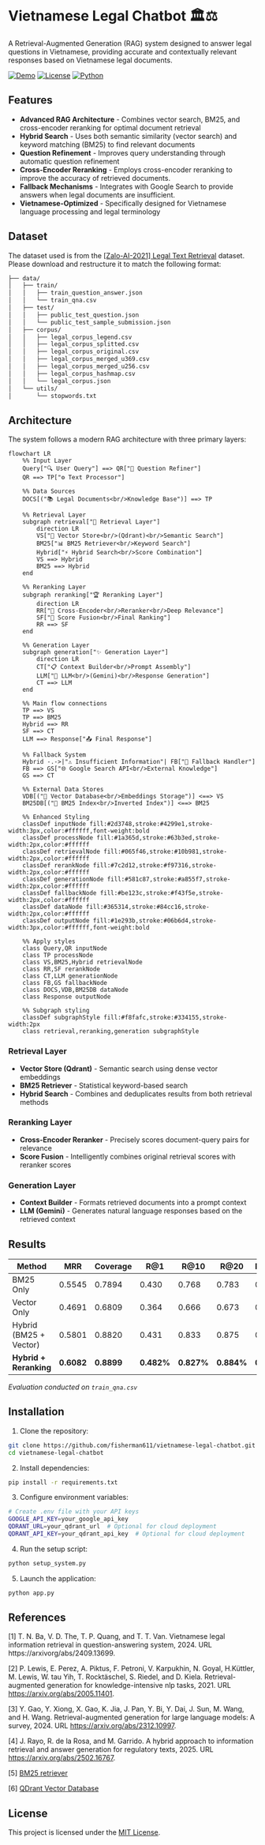 # **Vietnamese Legal Chatbot** 🏛️⚖️

A Retrieval-Augmented Generation (RAG) system designed to answer legal questions in Vietnamese, providing accurate and contextually relevant responses based on Vietnamese legal documents.

[![Demo](https://img.shields.io/badge/🚀-Live%20Demo-blue)](https://huggingface.co/spaces/fisherman611/vietnamese-legal-chatbot)
[![License](https://img.shields.io/badge/License-MIT-green.svg)](LICENSE)
[![Python](https://img.shields.io/badge/Python-3.11+-blue.svg)](https://python.org)

## **Features**

- **Advanced RAG Architecture** - Combines vector search, BM25, and cross-encoder reranking for optimal document retrieval
- **Hybrid Search** - Uses both semantic similarity (vector search) and keyword matching (BM25) to find relevant documents
- **Question Refinement** - Improves query understanding through automatic question refinement
- **Cross-Encoder Reranking** - Employs cross-encoder reranking to improve the accuracy of retrieved documents.
- **Fallback Mechanisms** - Integrates with Google Search to provide answers when legal documents are insufficient.
- **Vietnamese-Optimized** - Specifically designed for Vietnamese language processing and legal terminology

## **Dataset**
The dataset used is from the [[Zalo-AI-2021] Legal Text Retrieval](https://www.kaggle.com/datasets/hariwh0/zaloai2021-legal-text-retrieval/data) dataset. Please download and restructure it to match the following format:
```bash
├── data/
│   ├── train/
│   │   ├── train_question_answer.json
│   │   └── train_qna.csv
│   ├── test/
│   │   ├── public_test_question.json
│   │   └── public_test_sample_submission.json
│   ├── corpus/
│   │   ├── legal_corpus_legend.csv
│   │   ├── legal_corpus_splitted.csv
│   │   ├── legal_corpus_original.csv
│   │   ├── legal_corpus_merged_u369.csv
│   │   ├── legal_corpus_merged_u256.csv
│   │   ├── legal_corpus_hashmap.csv
│   │   └── legal_corpus.json
│   └── utils/
│       └── stopwords.txt
```
## **Architecture**

The system follows a modern RAG architecture with three primary layers:

```mermaid
flowchart LR
    %% Input Layer
    Query["🔍 User Query"] ==> QR["📝 Question Refiner"]
    QR ==> TP["⚙️ Text Processor"]
    
    %% Data Sources
    DOCS[("📚 Legal Documents<br/>Knowledge Base")] ==> TP
    
    %% Retrieval Layer
    subgraph retrieval["🔎 Retrieval Layer"]
        direction LR
        VS["🎯 Vector Store<br/>(Qdrant)<br/>Semantic Search"] 
        BM25["📊 BM25 Retriever<br/>Keyword Search"]
        Hybrid["⚡ Hybrid Search<br/>Score Combination"]
        VS ==> Hybrid
        BM25 ==> Hybrid
    end
    
    %% Reranking Layer
    subgraph reranking["🏆 Reranking Layer"]
        direction LR
        RR["🧠 Cross-Encoder<br/>Reranker<br/>Deep Relevance"]
        SF["🔢 Score Fusion<br/>Final Ranking"]
        RR ==> SF
    end
    
    %% Generation Layer
    subgraph generation["✨ Generation Layer"]
        direction LR
        CT["📋 Context Builder<br/>Prompt Assembly"]
        LLM["🤖 LLM<br/>(Gemini)<br/>Response Generation"]
        CT ==> LLM
    end
    
    %% Main flow connections
    TP ==> VS
    TP ==> BM25
    Hybrid ==> RR
    SF ==> CT
    LLM ==> Response["📤 Final Response"]
    
    %% Fallback System
    Hybrid -.->|"⚠️ Insufficient Information"| FB["🔄 Fallback Handler"]
    FB ==> GS["🌐 Google Search API<br/>External Knowledge"]
    GS ==> CT
    
    %% External Data Stores
    VDB[("💾 Vector Database<br/>Embeddings Storage")] <==> VS
    BM25DB[("📇 BM25 Index<br/>Inverted Index")] <==> BM25
    
    %% Enhanced Styling
    classDef inputNode fill:#2d3748,stroke:#4299e1,stroke-width:3px,color:#ffffff,font-weight:bold
    classDef processNode fill:#1a365d,stroke:#63b3ed,stroke-width:2px,color:#ffffff
    classDef retrievalNode fill:#065f46,stroke:#10b981,stroke-width:2px,color:#ffffff
    classDef rerankNode fill:#7c2d12,stroke:#f97316,stroke-width:2px,color:#ffffff
    classDef generationNode fill:#581c87,stroke:#a855f7,stroke-width:2px,color:#ffffff
    classDef fallbackNode fill:#be123c,stroke:#f43f5e,stroke-width:2px,color:#ffffff
    classDef dataNode fill:#365314,stroke:#84cc16,stroke-width:2px,color:#ffffff
    classDef outputNode fill:#1e293b,stroke:#06b6d4,stroke-width:3px,color:#ffffff,font-weight:bold
    
    %% Apply styles
    class Query,QR inputNode
    class TP processNode
    class VS,BM25,Hybrid retrievalNode
    class RR,SF rerankNode
    class CT,LLM generationNode
    class FB,GS fallbackNode
    class DOCS,VDB,BM25DB dataNode
    class Response outputNode
    
    %% Subgraph styling
    classDef subgraphStyle fill:#f8fafc,stroke:#334155,stroke-width:2px
    class retrieval,reranking,generation subgraphStyle
```

### Retrieval Layer
- **Vector Store (Qdrant)** - Semantic search using dense vector embeddings
- **BM25 Retriever** - Statistical keyword-based search
- **Hybrid Search** - Combines and deduplicates results from both retrieval methods

### Reranking Layer
- **Cross-Encoder Reranker** - Precisely scores document-query pairs for relevance
- **Score Fusion** - Intelligently combines original retrieval scores with reranker scores

### Generation Layer
- **Context Builder** - Formats retrieved documents into a prompt context
- **LLM (Gemini)** - Generates natural language responses based on the retrieved context

## **Results**

| Method | MRR | Coverage | R@1 | R@10 | R@20 | MAP@20 |
|--------|-----|----------|-----|------|------|--------|
| BM25 Only | 0.5545 | 0.7894 | 0.430 | 0.768 | 0.783 | 0.565 |
| Vector Only | 0.4691 | 0.6809 | 0.364 | 0.666 | 0.673 | 0.471 |
| Hybrid (BM25 + Vector) | 0.5801 | 0.8820 | 0.431 | 0.833 | 0.875 | 0.592 |
| **Hybrid + Reranking** | **0.6082** | **0.8899** | **0.482%** | **0.827%** | **0.884%** | **0.624%** |

*Evaluation conducted on `train_qna.csv`*

## **Installation**

1. Clone the repository:
```bash
git clone https://github.com/fisherman611/vietnamese-legal-chatbot.git
cd vietnamese-legal-chatbot
```

2. Install dependencies:
```bash
pip install -r requirements.txt
```

3. Configure environment variables:
```bash
# Create .env file with your API keys
GOOGLE_API_KEY=your_google_api_key
QDRANT_URL=your_qdrant_url  # Optional for cloud deployment
QDRANT_API_KEY=your_qdrant_api_key  # Optional for cloud deployment
```

4. Run the setup script:
```bash
python setup_system.py
```

5. Launch the application:
```bash
python app.py
```

## **References**
[1] T. N. Ba, V. D. The, T. P. Quang, and T. T. Van. Vietnamese legal information retrieval in question-answering system, 2024. URL https://arxivorg/abs/2409.13699.

[2] P. Lewis, E. Perez, A. Piktus, F. Petroni, V. Karpukhin, N. Goyal, H.Küttler, M. Lewis, W. tau Yih, T. Rocktäschel, S. Riedel, and D. Kiela. Retrieval-augmented generation for knowledge-intensive nlp tasks, 2021. URL https://arxiv.org/abs/2005.11401.

[3] Y. Gao, Y. Xiong, X. Gao, K. Jia, J. Pan, Y. Bi, Y. Dai, J. Sun, M. Wang, and H. Wang. Retrieval-augmented generation for large language models: A survey, 2024. URL https://arxiv.org/abs/2312.10997.

[4] J. Rayo, R. de la Rosa, and M. Garrido. A hybrid approach to information retrieval and answer generation for regulatory texts, 2025. URL https://arxiv.org/abs/2502.16767.

[5] [BM25 retriever](https://python.langchain.com/docs/integrations/retrievers/bm25/)

[6] [QDrant Vector Database](https://qdrant.tech/documentation/)
## **License** 
This project is licensed under the [MIT License](LICENSE).
